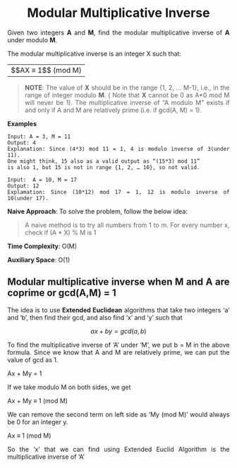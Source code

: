 <div align="justify">

# <div align="center">Modular Multiplicative Inverse</div>

Given two integers __A__ and __M__, find the modular multiplicative inverse of __A__ under modulo __M__.

The modular multiplicative inverse is an integer X such that:

<table align="center" style="border: none; border-collapse: collapse;">
  <tr>
    <td>
      $$AX ≡ 1$$ (mod M)  
    </td>
  </tr>
</table>

> __NOTE__: The value of __X__ should be in the range {1, 2, … M-1}, i.e., in the range of integer modulo __M__. ( Note that __X__ cannot be 0 as A*0 mod M will never be 1). The multiplicative inverse of “A modulo M” exists if and only if A and M are relatively prime (i.e. if gcd(A, M) = 1).

__Examples__

```
Input: A = 3, M = 11
Output: 4
Explanation: Since (4*3) mod 11 = 1, 4 is modulo inverse of 3(under 11).
One might think, 15 also as a valid output as “(15*3) mod 11” 
is also 1, but 15 is not in range {1, 2, … 10}, so not valid.

Input:  A = 10, M = 17
Output: 12
Explamation: Since (10*12) mod 17 = 1, 12 is modulo inverse of 10(under 17).
```

__Naive Approach__:  To solve the problem, follow the below idea:

> A naive method is to try all numbers from 1 to m. For every number x, check if (A * X) % M is 1

__Time Complexity__: O(M)

__Auxiliary Space__: O(1)

## Modular multiplicative inverse when M and A are coprime or gcd(A,M) = 1

The idea is to use __Extended Euclidean__ algorithms that take two integers ‘a’ and ‘b’, then find their gcd, and also find ‘x’ and ‘y’ such that 

$$ax + by = gcd(a,b)$$

To find the multiplicative inverse of ‘A’ under ‘M’, we put b = M in the above formula. Since we know that A and M are relatively prime, we can put the value of gcd as 1.

Ax + My = 1

If we take modulo M on both sides, we get

Ax + My ≡ 1 (mod M)

We can remove the second term on left side as ‘My (mod M)’ would always be 0 for an integer y. 

Ax  ≡ 1 (mod M)

So the ‘x’ that we can find using Extended Euclid Algorithm is the multiplicative inverse of ‘A’

</div>

